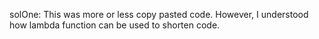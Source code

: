 solOne: This was more or less copy pasted code. However, I understood how lambda function can be used to shorten code.
​
​